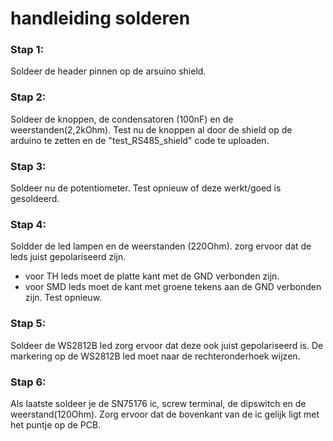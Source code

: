 # handleiding solderen

### Stap 1:
Soldeer de header pinnen op de arsuino shield.

### Stap 2:
Soldeer de knoppen, de condensatoren (100nF) en de weerstanden(2,2kOhm).
Test nu de knoppen al door de shield op de arduino te zetten en de "test_RS485_shield" code te uploaden.

### Stap 3:
Soldeer nu de potentiometer.
Test opnieuw of deze werkt/goed is gesoldeerd.

### Stap 4:
Soldder de led lampen en de weerstanden (220Ohm).
zorg ervoor dat de leds juist gepolariseerd zijn.
  - voor TH leds moet de platte kant met de GND verbonden zijn.
  - voor SMD leds moet de kant met groene tekens aan de GND verbonden zijn.
Test opnieuw.

### Stap 5:
Soldeer de WS2812B led zorg ervoor dat deze ook juist gepolariseerd is.
De markering op de WS2812B led moet naar de rechteronderhoek wijzen.

### Stap 6:
Als laatste soldeer je de SN75176 ic, screw terminal, de dipswitch en de weerstand(120Ohm).
Zorg ervoor dat de bovenkant van de ic gelijk ligt met het puntje op de PCB.
